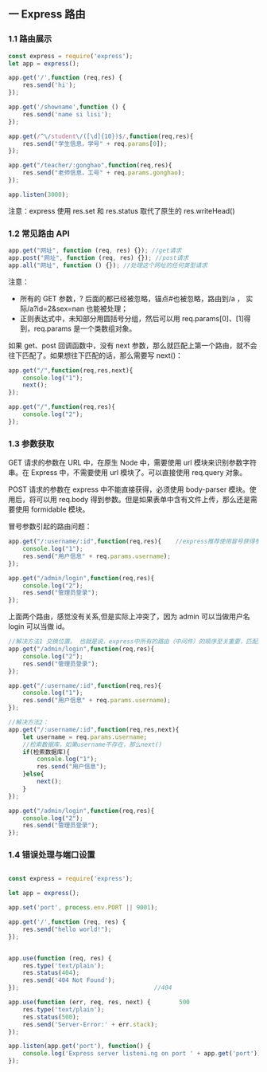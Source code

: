 ## 一 Express 路由

### 1.1 路由展示

```JavaScript
const express = require('express');
let app = express();

app.get('/',function (req,res) {
    res.send('hi');
});

app.get('/showname',function () {
    res.send('name si lisi');
});

app.get(/^\/student\/([\d]{10})$/,function(req,res){
    res.send("学生信息，学号" + req.params[0]);
});

app.get("/teacher/:gonghao",function(req,res){
    res.send("老师信息，工号" + req.params.gonghao);
});

app.listen(3000);

```

注意：express 使用 res.set 和 res.status 取代了原生的 res.writeHead()

### 1.2 常见路由 API

```js
app.get("网址", function (req, res) {}); //get请求
app.post("网址", function (req, res) {}); //post请求
app.all("网址", function () {}); //处理这个网址的任何类型请求
```

注意：

- 所有的 GET 参数，? 后面的都已经被忽略，锚点#也被忽略，路由到/a ， 实际/a?id=2&sex=nan 也能被处理；
- 正则表达式中，未知部分用圆括号分组，然后可以用 req.params[0]、[1]得到，req.params 是一个类数组对象。

如果 get、post 回调函数中，没有 next 参数，那么就匹配上第一个路由，就不会往下匹配了。如果想往下匹配的话，那么需要写 next()：

```JavaScript
app.get("/",function(req,res,next){
    console.log("1");
    next();
});

app.get("/",function(req,res){
    console.log("2");
});
```

### 1.3 参数获取

GET 请求的参数在 URL 中，在原生 Node 中，需要使用 url 模块来识别参数字符串。在 Express 中，不需要使用 url 模块了。可以直接使用 req.query 对象。

POST 请求的参数在 express 中不能直接获得，必须使用 body-parser 模块。使用后，将可以用 req.body 得到参数。但是如果表单中含有文件上传，那么还是需要使用 formidable 模块。

冒号参数引起的路由问题：

```JavaScript
app.get("/:username/:id",function(req,res){    //express推荐使用冒号获得参数
    console.log("1");
    res.send("用户信息" + req.params.username);
});

app.get("/admin/login",function(req,res){
    console.log("2");
    res.send("管理员登录");
});

```

上面两个路由，感觉没有关系,但是实际上冲突了，因为 admin 可以当做用户名 login 可以当做 id。

```JavaScript
//解决方法1 交换位置。 也就是说，express中所有的路由（中间件）的顺序至关重要，匹配上第一个，就不会往下匹配了。 具体的往上写，抽象的往下写。
app.get("/admin/login",function(req,res){
    console.log("2");
    res.send("管理员登录");
});

app.get("/:username/:id",function(req,res){
    console.log("1");
    res.send("用户信息" + req.params.username);
});

//解决方法2：
app.get("/:username/:id",function(req,res,next){
    let username = req.params.username;
    //检索数据库，如果username不存在，那么next()
    if(检索数据库){
        console.log("1");
        res.send("用户信息");
    }else{
        next();
    }
});

app.get("/admin/login",function(req,res){
    console.log("2");
    res.send("管理员登录");
});
```

### 1.4 错误处理与端口设置

```JavaScript

const express = require('express');

let app = express();

app.set('port', process.env.PORT || 9001);

app.get('/',function (req, res) {
    res.send("hello world!");
});


app.use(function (req, res) {
    res.type('text/plain');
    res.status(404);
    res.send('404 Not Found');
});                                      //404

app.use(function (err, req, res, next) {        500
    res.type('text/plain');
    res.status(500);
    res.send('Server-Error:' + err.stack);
});

app.listen(app.get('port'), function() {
    console.log('Express server listeni.ng on port ' + app.get('port'));
});

```
